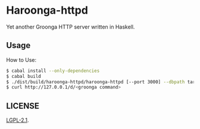 Haroonga-httpd
===

Yet another Groonga HTTP server written in Haskell.

## Usage

How to Use:

```bash
$ cabal install --only-dependencies
$ cabal build
$ ./dist/build/haroonga-httpd/haroonga-httpd [--port 3000] --dbpath target_database
$ curl http://127.0.0.1/d/<groonga command>
```

## LICENSE

[LGPL-2.1](LICENSE).
